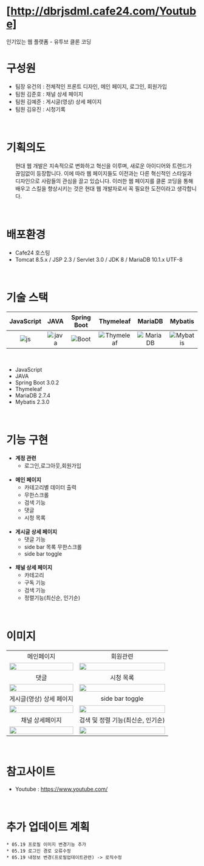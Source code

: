 # [http://dbrjsdml.cafe24.com/Youtube]

<p>인기있는 웹 플랫폼 - 유투브 클론 코딩</p>

# 구성원

* 팀장 유건의 : 전체적인 프론트 디자인, 메인 페이지, 로그인, 회원가입
* 팀원 김준호 : 채널 상세 페이지
* 팀원 김예준 : 게시글(영상) 상세 페이지
* 팀원 김유진 : 시청기록

<br>

# 기획의도
<ul>
    <li style="list-style: none;">
        현대 웹 개발은 지속적으로 변화하고 혁신을 이루며, 새로운 아이디어와 트렌드가 끊임없이 등장합니다. 이에 따라 웹 페이지들도 이전과는 다른 혁신적인 스타일과 디자인으로 사람들의 관심을 끌고 있습니다. 이러한 웹 페이지를 클론 코딩을 통해 배우고 스킬을 향상시키는
것은 현대 웹 개발자로서 꼭 필요한 도전이라고 생각합니다.
    </li>
</ul>

<br>

# 배포환경
<div>
    <ul>
        <li>Cafe24 호스팅</li>
        <li>Tomcat 8.5.x / JSP 2.3 / Servlet 3.0 / JDK 8 / MariaDB 10.1.x UTF-8 </li>
    </ul>
</div>

<br>

# 기술 스택

<div>

| JavaScript |    JAVA    |  Spring Boot |  Thymeleaf   | MariaDB    | Mybatis    |
| :--------: | :--------: | :------:     | :-----:      | :-----:    | :-----:    |
|   ![js]    |   ![java]  | ![Boot]      | ![Thymeleaf] | ![MariaDB] | ![Mybatis] |
    
</div>

<br>

<div>
    <ul>
        <li>JavaScript</li>
        <li>JAVA</li>
        <li>Spring Boot 3.0.2</li>
        <li>Thymeleaf</li>
        <li>MariaDB 2.7.4</li>
        <li>Mybatis 2.3.0</li>
    </ul>
</div>

<br>

# 기능 구현
<div>
    <ul>
        <li>
            <strong>계정 관련</strong>
            <ul>
                <li>로그인,로그아웃,회원가입</li>
            </ul>
        </li><br>
        <li>
            <strong>메인 페이지</strong>
            <ul>
                <li>카테고리별 데이터 출력</li>
                <li>무한스크롤</li>
                <li>검색 기능</li>
                <li>댓글 </li>
                <li>시청 목록</li>
            </ul>
        </li><br>
        <li>
            <strong>게시글 상세 페이지</strong>
            <ul>
                <li>댓글 기능</li>
                <li>side bar 목록 무한스크롤</li>
                <li>side bar toggle</li>
            </ul>
        </li><br>
        <li>
            <strong>채널 상세 페이지</strong>
            <ul>
                <li>카테고리</li>
                <li>구독 기능</li>
                <li>검색 기능</li>
                <li>정렬기능(최신순, 인기순)</li>
            </ul>
        </li>
    </ul>
</div>

<br>

# 이미지

<div>
    <table>
        <tbody>
            <tr>
                <td align="center">
                    메인페이지
                </td>
                <td align="center">
                    회원관련
                </td>
            </tr>
            <tr>
                <td>
                    <img src="http://dbrjsdml.cafe24.com/Youtube/photo/main/main.png" width="100%">
                </td>
                <td>
                    <img src="http://dbrjsdml.cafe24.com/Youtube/photo/user/login.png" width="100%">
                </td>
            </tr>
            <tr>
                <td align="center">댓글 </td>
                <td align="center">시청 목록</td>
            </tr>
            <tr>
                <td>
                    <img src="http://dbrjsdml.cafe24.com/Youtube/photo/detailPage/comment.png" width="100%">
                </td>
                <td>
                    <img src="http://dbrjsdml.cafe24.com/Youtube/photo/main/viewList.png" width="100%">
                </td>
            </tr>
            <tr>
                <td align="center">게시글(영상) 상세 페이지</td>
                <td align="center">side bar toggle</td>
            </tr>
            <tr>
                <td>
                   <img src="http://dbrjsdml.cafe24.com/Youtube/photo/detailPage/detail.png" width="100%">
                </td>
                <td>
                     <img src="http://dbrjsdml.cafe24.com/Youtube/photo/detailPage/sideBarToggle.png" width="100%">
                </td>
            </tr>
                        <tr>
                <td align="center">채널 상세페이지</td>
                <td align="center">검색 및 정렬 기능(최신순, 인기순)</td>
            </tr>
            <tr>
                <td>
                    <img src="http://dbrjsdml.cafe24.com/Youtube/photo/channelPage/channel.png" width="100%">
                </td>
                 <td>
                    <img src="http://dbrjsdml.cafe24.com/Youtube/photo/main/search.png" width="100%">
                </td>
            </tr>
        </tbody>
    </table>
</div>

<br>

# 참고사이트
   * Youtube : https://www.youtube.com/



<br>

# 추가 업데이트 계획
    * 05.19 프로필 이미지 변경기능 추가
    * 05.19 로그인 경로 오류수정
    * 05.19 내정보 변경(프로필업데이트관련) -> 로직수정

<br>
<br>

     
[js]: https://noticon-static.tammolo.com/dgggcrkxq/image/upload/v1567008394/noticon/ohybolu4ensol1gzqas1.png
[java]: https://noticon-static.tammolo.com/dgggcrkxq/image/upload/v1566913897/noticon/xbvewg1m3azbpnrzck1k.png
[Boot]: https://noticon-static.tammolo.com/dgggcrkxq/image/upload/v1567008187/noticon/m4oad4rbf65fjszx0did.png
[Thymeleaf]: https://noticon-static.tammolo.com/dgggcrkxq/image/upload/v1592435734/noticon/ovcserf615eo3sbcbv8b.png
[MariaDB]: https://noticon-static.tammolo.com/dgggcrkxq/image/upload/v1566920129/noticon/r9gn1ilil1r8ar4w59dj.png
[Mybatis]: https://noticon-static.tammolo.com/dgggcrkxq/image/upload/v1592435324/noticon/judba41udt3wtirdj4ek.png
